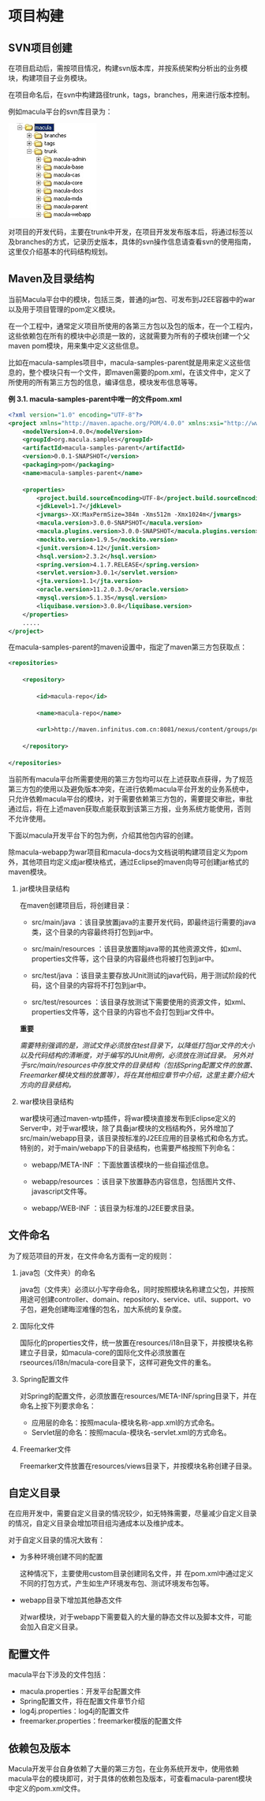 # 项目构建

## SVN项目创建

在项目启动后，需按项目情况，构建svn版本库，并按系统架构分析出的业务模块，构建项目子业务模块。

在项目命名后，在svn中构建路径trunk，tags，branches，用来进行版本控制。

例如macula平台的svn库目录为：

![macula-svn-path.jpg](../images/chapter1/macula-svn-path.jpg)

对项目的开发代码，主要在trunk中开发，在项目开发发布版本后，将通过标签以及branches的方式，记录历史版本，具体的svn操作信息请查看svn的使用指南，这里仅介绍基本的代码结构规划。

## Maven及目录结构

当前Macula平台中的模块，包括三类，普通的jar包、可发布到J2EE容器中的war以及用于项目管理的pom定义模块。

在一个工程中，通常定义项目所使用的各第三方包以及包的版本，在一个工程内，这些依赖包在所有的模块中必须是一致的，这就需要为所有的子模块创建一个父maven pom模块，用来集中定义这些信息。

比如在macula-samples项目中，macula-samples-parent就是用来定义这些信息的，整个模块只有一个文件，即maven需要的pom.xml，在该文件中，定义了所使用的所有第三方包的信息，编译信息，模块发布信息等等。

**例 3.1. macula-samples-parent中唯一的文件pom.xml**

```xml
<?xml version="1.0" encoding="UTF-8"?>
<project xmlns="http://maven.apache.org/POM/4.0.0" xmlns:xsi="http://www.w3.org/2001/XMLSchema-instance" xsi:schemaLocation="http://maven.apache.org/POM/4.0.0 http://maven.apache.org/xsd/maven-4.0.0.xsd">
	<modelVersion>4.0.0</modelVersion>
	<groupId>org.macula.samples</groupId>
	<artifactId>macula-samples-parent</artifactId>
	<version>0.0.1-SNAPSHOT</version>
	<packaging>pom</packaging>
	<name>macula-samples-parent</name>

	<properties>
		<project.build.sourceEncoding>UTF-8</project.build.sourceEncoding>
		<jdkLevel>1.7</jdkLevel>
		<jvmargs>-XX:MaxPermSize=384m -Xms512m -Xmx1024m</jvmargs>
		<macula.version>3.0.0-SNAPSHOT</macula.version>
		<macula.plugins.version>3.0.0-SNAPSHOT</macula.plugins.version>
		<mockito.version>1.9.5</mockito.version>
		<junit.version>4.12</junit.version>
		<hsql.version>2.3.2</hsql.version>
		<spring.version>4.1.7.RELEASE</spring.version>
		<servlet.version>3.0.1</servlet.version>
		<jta.version>1.1</jta.version>
		<oracle.version>11.2.0.3.0</oracle.version>
		<mysql.version>5.1.35</mysql.version>
		<liquibase.version>3.0.8</liquibase.version>
	</properties>
    .....
</project>
```

在macula-samples-parent的maven设置中，指定了maven第三方包获取点：

```xml
<repositories>

    <repository>

        <id>macula-repo</id>

        <name>macula-repo</name>

        <url>http://maven.infinitus.com.cn:8081/nexus/content/groups/public</url>

    </repository>

</repositories>

```

当前所有macula平台所需要使用的第三方包均可以在上述获取点获得，为了规范第三方包的使用以及避免版本冲突，在进行依赖macula平台开发的业务系统中，只允许依赖macula平台的模块，对于需要依赖第三方包的，需要提交审批，审批通过后，将在上述maven获取点能获取到该第三方报，业务系统方能使用，否则不允许使用。

下面以macula开发平台下的包为例，介绍其他包内容的创建。

除macula-webapp为war项目和macula-docs为文档说明构建项目定义为pom外，其他项目均定义成jar模块格式，通过Eclipse的maven向导可创建jar格式的maven模块。

1. jar模块目录结构

    在maven创建项目后，将创建目录：
    
    * src/main/java ：该目录放置java的主要开发代码，即最终运行需要的java类，这个目录的内容最终将打包到jar中。
    
    * src/main/resources ：该目录放置除java带的其他资源文件，如xml、properties文件等，这个目录的内容最终也将被打包到jar中。
    
    * src/test/java ：该目录主要存放JUnit测试的java代码，用于测试阶段的代码，这个目录的内容将不打包到jar中。
    
    * src/test/resources ：该目录存放测试下需要使用的资源文件，如xml、properties文件等，这个目录的内容也不会打包到jar文件中。
    
    **重要**
    
    *需要特别强调的是，测试文件必须放在test目录下，以降低打包jar文件的大小以及代码结构的清晰度，对于编写的JUnit用例，必须放在测试目录。
另外对于src/main/resources中存放文件的目录结构（包括Spring配置文件的放置、Freemarker模块文档的放置等），将在其他相应章节中介绍，这里主要介绍大方向的目录结构。*
    
2. war模块目录结构

    war模块可通过maven-wtp插件，将war模块直接发布到Eclipse定义的Server中，对于war模块，除了具备jar模块的文档结构外，另外增加了src/main/webapp目录，该目录按标准的J2EE应用的目录格式和命名方式。特别的，对于main/webapp下的目录结构，也需要严格按照下列命名：
    
    * webapp/META-INF ：下面放置该模块的一些自描述信息。
    
    * webapp/resources ：该目录下放置静态内容信息，包括图片文件、javascript文件等。
    
    * webapp/WEB-INF ：该目录为标准的J2EE要求目录。
    

## 文件命名

为了规范项目的开发，在文件命名方面有一定的规则：

1. java包（文件夹）的命名
    
    java包（文件夹）必须以小写字母命名，同时按照模块名称建立父包，并按照用途可创建controller、domain、repository、service、util、support、vo子包，避免创建晦涩难懂的包名，加大系统的复杂度。

2. 国际化文件

    国际化的properties文件，统一放置在resources/i18n目录下，并按模块名称建立子目录，如macula-core的国际化文件必须放置在rseources/i18n/macula-core目录下，这样可避免文件的重名。
    
3. Spring配置文件

    对Spring的配置文件，必须放置在resources/META-INF/spring目录下，并在命名上按下列要求命名：
    
    * 应用层的命名：按照macula-模块名称-app.xml的方式命名。
    * Servlet层的命名：按照macula-模块名-servlet.xml的方式命名。

4. Freemarker文件
    
    Freemarker文件放置在resources/views目录下，并按模块名称创建子目录。

## 自定义目录

在应用开发中，需要自定义目录的情况较少，如无特殊需要，尽量减少自定义目录的情况，自定义目录会增加项目组沟通成本以及维护成本。

对于自定义目录的情况大致有：

* 为多种环境创建不同的配置
    
    这种情况下，主要使用custom目录创建同名文件，并 在pom.xml中通过定义不同的打包方式，产生如生产环境发布包、测试环境发布包等。

* webapp目录下增加其他静态文件
    
    对war模块，对于webapp下需要载入的大量的静态文件以及脚本文件，可能会加入自定义目录。

## 配置文件

macula平台下涉及的文件包括：

* macula.properties：开发平台配置文件
* Spring配置文件，将在配置文件章节介绍
* log4j.properties：log4j的配置文件
* freemarker.properties：freemarker模版的配置文件


## 依赖包及版本

Macula开发平台自身依赖了大量的第三方包，在业务系统开发中，使用依赖macula平台的模块即可，对于具体的依赖包及版本，可查看macula-parent模块中定义的pom.xml文件。



